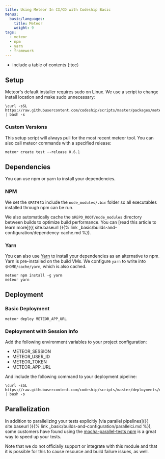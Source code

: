 ```yaml
---
title: Using Meteor In CI/CD with Codeship Basic
menus:
  basic/languages:
    title: Meteor
    weight: 9
tags:
  - meteor
  - npm
  - yarn
  - framework
---
```


* include a table of contents
{:toc}

## Setup

Meteor's default installer requires sudo on Linux. We use a script to change install location and make sudo unnecessary:

```shell
\curl -sSL https://raw.githubusercontent.com/codeship/scripts/master/packages/meteor.sh | bash -s
```

### Custom Versions

This setup script will always pull for the most recent meteor tool. You can also call meteor commands with a specified release:

```shell
meteor create test --release 0.6.1
```

## Dependencies

You can use npm or yarn to install your dependencies.

### NPM

We set the `$PATH` to include the `node_modules/.bin` folder so all executables installed through npm can be run.

We also automatically cache the `$REPO_ROOT/node_modules` directory between builds to optimize build performance. You can [read this article to learn more]({{ site.baseurl }}{% link _basic/builds-and-configuration/dependency-cache.md %}).

### Yarn

You can also use [Yarn](https://yarnpkg.com/en) to install your dependencies as an alternative to npm. Yarn is pre-installed on the build VMs. We configure `yarn` to write into `$HOME/cache/yarn`, which is also cached.

```shell
meteor npm install -g yarn
meteor yarn
```

## Deployment

### Basic Deployment

```shell
meteor deploy METEOR_APP_URL
```

### Deployment with Session Info

Add the following environment variables to your project configuration:

* METEOR_SESSION
* METEOR_USER_ID
* METEOR_TOKEN
* METEOR_APP_URL

And include the following command to your deployment pipeline:

```shell
\curl -sSL https://raw.githubusercontent.com/codeship/scripts/master/deployments/meteor.sh | bash -s
```

## Parallelization

In addition to parallelizing your tests explicitly [via parallel pipelines]({{ site.baseurl }}{% link _basic/builds-and-configuration/parallelci.md %}), some customers have found using the [mocha-parallel-tests npm](https://www.npmjs.com/package/mocha-parallel-tests) is a great way to speed up your tests.

Note that we do not officially support or integrate with this module and that it is possible for this to cause resource and build failure issues, as well.
